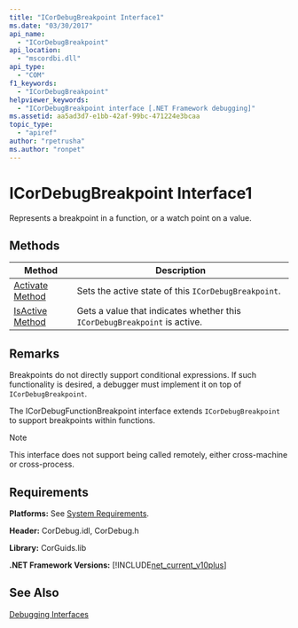 ```yaml
---
title: "ICorDebugBreakpoint Interface1"
ms.date: "03/30/2017"
api_name: 
  - "ICorDebugBreakpoint"
api_location: 
  - "mscordbi.dll"
api_type: 
  - "COM"
f1_keywords: 
  - "ICorDebugBreakpoint"
helpviewer_keywords: 
  - "ICorDebugBreakpoint interface [.NET Framework debugging]"
ms.assetid: aa5ad3d7-e1bb-42af-99bc-471224e3bcaa
topic_type: 
  - "apiref"
author: "rpetrusha"
ms.author: "ronpet"
---
```

# ICorDebugBreakpoint Interface1
Represents a breakpoint in a function, or a watch point on a value.  
  
## Methods  
  
|Method|Description|  
|------------|-----------------|  
|[Activate Method](../../../../docs/framework/unmanaged-api/debugging/icordebugbreakpoint-activate-method.md)|Sets the active state of this `ICorDebugBreakpoint`.|  
|[IsActive Method](../../../../docs/framework/unmanaged-api/debugging/icordebugbreakpoint-isactive-method.md)|Gets a value that indicates whether this `ICorDebugBreakpoint` is active.|  
  
## Remarks  
 Breakpoints do not directly support conditional expressions. If such functionality is desired, a debugger must implement it on top of `ICorDebugBreakpoint`.  
  
 The ICorDebugFunctionBreakpoint interface extends `ICorDebugBreakpoint` to support breakpoints within functions.  
  
> [!NOTE]
>  This interface does not support being called remotely, either cross-machine or cross-process.  
  
## Requirements  
 **Platforms:** See [System Requirements](../../../../docs/framework/get-started/system-requirements.md).  
  
 **Header:** CorDebug.idl, CorDebug.h  
  
 **Library:** CorGuids.lib  
  
 **.NET Framework Versions:** [!INCLUDE[net_current_v10plus](../../../../includes/net-current-v10plus-md.md)]  
  
## See Also  
 [Debugging Interfaces](../../../../docs/framework/unmanaged-api/debugging/debugging-interfaces.md)
